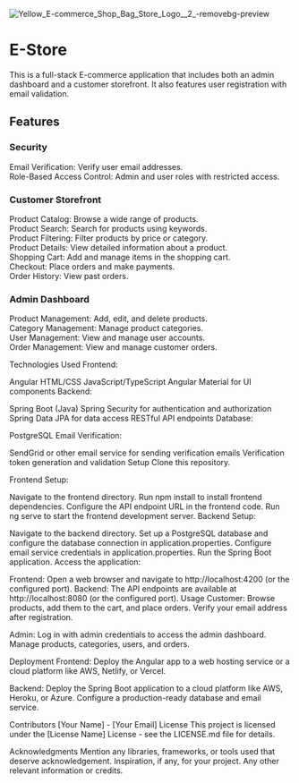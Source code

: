 
![Yellow_E-commerce_Shop_Bag_Store_Logo__2_-removebg-preview](https://github.com/SimoneAiello97/Capstone/assets/126870680/3e1cbcd9-a2d5-44ce-8251-8028104efd99)
# E-Store 

This is a full-stack E-commerce application that includes both an admin dashboard and a customer storefront. It also features user registration with email validation.

## Features

### Security 
Email Verification: Verify user email addresses. <br>
Role-Based Access Control: Admin and user roles with restricted access. <br>

### Customer Storefront

Product Catalog: Browse a wide range of products. <br>
Product Search: Search for products using keywords. <br>
Product Filtering: Filter products by price or category. <br>
Product Details: View detailed information about a product. <br>
Shopping Cart: Add and manage items in the shopping cart. <br>
Checkout: Place orders and make payments. <br>
Order History: View past orders. <br>

### Admin Dashboard
Product Management: Add, edit, and delete products. <br>
Category Management: Manage product categories. <br>
User Management: View and manage user accounts. <br>
Order Management: View and manage customer orders. <br>

Technologies Used
Frontend:

Angular
HTML/CSS
JavaScript/TypeScript
Angular Material for UI components
Backend:

Spring Boot (Java)
Spring Security for authentication and authorization
Spring Data JPA for data access
RESTful API endpoints
Database:

PostgreSQL
Email Verification:

SendGrid or other email service for sending verification emails
Verification token generation and validation
Setup
Clone this repository.

Frontend Setup:

Navigate to the frontend directory.
Run npm install to install frontend dependencies.
Configure the API endpoint URL in the frontend code.
Run ng serve to start the frontend development server.
Backend Setup:

Navigate to the backend directory.
Set up a PostgreSQL database and configure the database connection in application.properties.
Configure email service credentials in application.properties.
Run the Spring Boot application.
Access the application:

Frontend: Open a web browser and navigate to http://localhost:4200 (or the configured port).
Backend: The API endpoints are available at http://localhost:8080 (or the configured port).
Usage
Customer: Browse products, add them to the cart, and place orders. Verify your email address after registration.

Admin: Log in with admin credentials to access the admin dashboard. Manage products, categories, users, and orders.

Deployment
Frontend: Deploy the Angular app to a web hosting service or a cloud platform like AWS, Netlify, or Vercel.

Backend: Deploy the Spring Boot application to a cloud platform like AWS, Heroku, or Azure. Configure a production-ready database and email service.

Contributors
[Your Name] - [Your Email]
License
This project is licensed under the [License Name] License - see the LICENSE.md file for details.

Acknowledgments
Mention any libraries, frameworks, or tools used that deserve acknowledgement.
Inspiration, if any, for your project.
Any other relevant information or credits.
